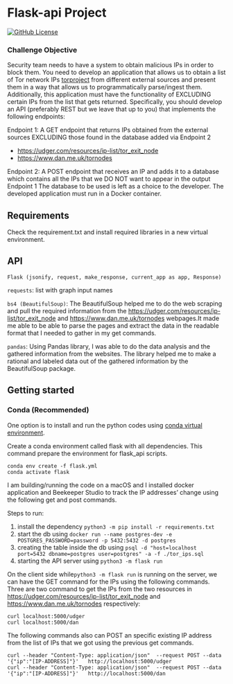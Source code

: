 # Flask-api Project
[![GitHub License](https://img.shields.io/badge/License-MIT-blue.svg)](https://opensource.org/licenses/MIT)

### Challenge Objective
Security team needs to have a system to obtain malicious IPs in order to block them. You need to develop an application that allows us to obtain a list of Tor network IPs [torproject](https://www.torproject.org) from different external sources and present them in a way that allows us to programmatically parse/ingest them. Additionally, this application must have the functionality of EXCLUDING certain IPs from the list that gets returned.
Specifically, you should develop an API (preferably REST but we leave that up to you) that implements the following endpoints:

Endpoint 1: A GET endpoint that returns IPs obtained from the external sources EXCLUDING those found in the database added via Endpoint 2
* https://udger.com/resources/ip-list/tor_exit_node
* https://www.dan.me.uk/tornodes

Endpoint 2: A POST endpoint that receives an IP and adds it to a database which contains all the IPs that we DO NOT want to appear in the output Endpoint 1
The database to be used is left as a choice to the developer. The developed application must run in a Docker container.



## Requirements

Check the requirement.txt and install required libraries in a new virtual environment.

## API

`Flask (jsonify, request, make_response, current_app as app, Response)`

`requests`: list with graph input names

`bs4 (BeautifulSoup)`: The BeautifulSoup helped me to do the web scraping and pull the required information from  the https://udger.com/resources/ip-list/tor_exit_node and https://www.dan.me.uk/tornodes webpages.It made me able to be able to parse the pages and extract the data in the readable  format that I needed to gather in my get commands.

`pandas`: Using Pandas library, I was able to do the data analysis and the gathered information from the websites. The library helped me to make a rational and labeled data out of the gathered information by the BeautifulSoup package.


## Getting started
### Conda (Recommended)

One option is to install and run the python codes using [conda virtual environment](https://docs.conda.io/projects/continuumio-conda/en/latest/user-guide/install/macos.html).

Create a conda environment called flask with all dependencies. This command prepare the environment for flask_api scripts. 
```commandline
conda env create -f flask.yml
conda activate flask
```

I am building/running the code on a macOS and I installed docker application and Beekeeper Studio to track the IP addresses’ change using the following get and post commands.

Steps to run:
1. install the dependency `python3 -m pip install -r requirements.txt`
2. start the db using `docker run --name postgres-dev -e POSTGRES_PASSWORD=password -p 5432:5432 -d postgres`
3. creating the table inside the db using `psql -d "host=localhost port=5432 dbname=postgres user=postgres" -a -f ./tor_ips.sql`
4. starting the API server using `python3 -m flask run`

On the client side while`python3 -m flask run` is running on the server, we can have the GET command for the IPs using the following commands. Three  are two command to get the IPs from the two resources in https://udger.com/resources/ip-list/tor_exit_node and https://www.dan.me.uk/tornodes respectively:

```commandline
curl localhost:5000/udger
curl localhost:5000/dan
```

The following commands also can POST an specific existing IP address from the  list of IPs that we got using the previous get commands.

```commandline
curl --header "Content-Type: application/json"  --request POST --data '{"ip":"[IP-ADDRESS]"}'   http://localhost:5000/udger
curl --header "Content-Type: application/json"  --request POST --data '{"ip":"[IP-ADDRESS]"}'   http://localhost:5000/dan
```


